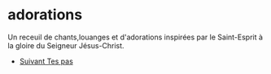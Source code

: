 # adorations
Un receuil de chants,louanges et d'adorations inspirées par le Saint-Esprit 
à la gloire du Seigneur Jésus-Christ.

- [Suivant Tes pas](Suivant_Tes_pas.md)

